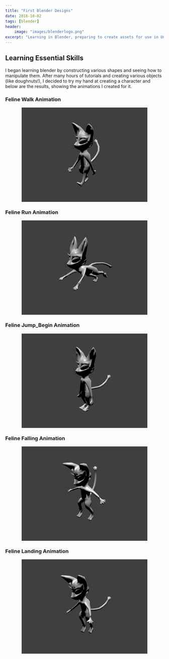 ```yaml
---
title: "First Blender Designs"
date: 2018-10-02
tags: [blender]
header:
    image: "images/blenderlogo.png"
excerpt: "Learning in Blender, preparing to create assets for use in Unity"
---
```


## Learning Essential Skills

I began learning blender by constructing various shapes and seeing how to manipulate them. After many hours of tutorials and creating various objects (like doughnuts!), I decided to try my hand at creating a character and below are the results, showing the animations I created for it.

<p class="aligncenter" style="text-align: center;">
    <h3 class = "vertical">Feline Walk Animation</h3>
</p>

<img src= "https://github.com/Sir-Benj/Portfolio/blob/master/images/felinewalk.gif?raw=true" alt = "feline walk" class = "center" style = "display: block; margin-left: auto; margin-right: auto;">

<p class="aligncenter">
    <h3>Feline Run Animation</h3>
</p>

<img src= "https://github.com/Sir-Benj/Portfolio/blob/master/images/felinerun.gif?raw=true" alt = "feline run" class = "center" style = "display: block; margin-left: auto; margin-right: auto;">

<p class="aligncenter">
    <h3>Feline Jump_Begin Animation</h3>
</p>

<img src= "https://github.com/Sir-Benj/Portfolio/blob/master/images/jump_start.gif?raw=true" alt = "feline jump start" class = "center" style = "display: block; margin-left: auto; margin-right: auto;">

<p class="aligncenter">
    <h3>Feline Falling Animation</h3>
</p>

<img src= "https://github.com/Sir-Benj/Portfolio/blob/master/images/felinefalling.gif?raw=true" alt = "feline falling" class = "center" style = "display: block; margin-left: auto; margin-right: auto;">

<p class="aligncenter">
    <h3>Feline Landing Animation</h3>
</p>

<img src= "https://github.com/Sir-Benj/Portfolio/blob/master/images/felinelanding.gif?raw=true" alt = "Feline Landing" class = "center" style = "display: block; margin-left: auto; margin-right: auto;">
